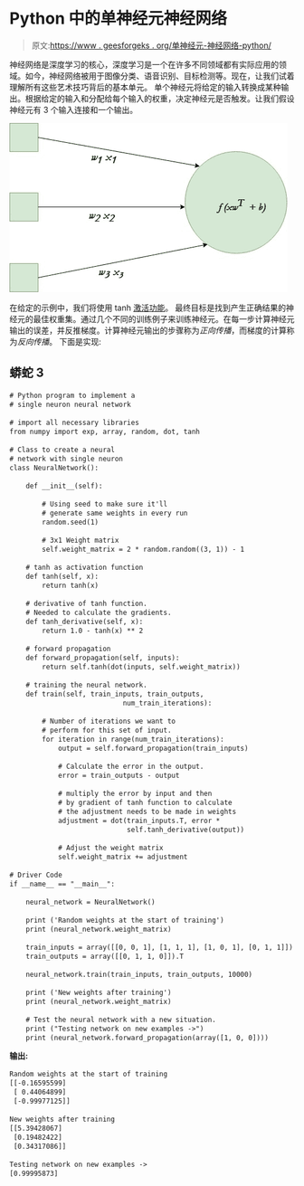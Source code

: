 # Python 中的单神经元神经网络

> 原文:[https://www . geesforgeks . org/单神经元-神经网络-python/](https://www.geeksforgeeks.org/single-neuron-neural-network-python/)

神经网络是深度学习的核心，深度学习是一个在许多不同领域都有实际应用的领域。如今，神经网络被用于图像分类、语音识别、目标检测等。现在，让我们试着理解所有这些艺术技巧背后的基本单元。
单个神经元将给定的输入转换成某种输出。根据给定的输入和分配给每个输入的权重，决定神经元是否触发。让我们假设神经元有 3 个输入连接和一个输出。

![](img/e67cf4fa47806bc602315ff428751201.png)

在给定的示例中，我们将使用 tanh [激活功能](https://www.geeksforgeeks.org/activation-functions-neural-networks/)。
最终目标是找到产生正确结果的神经元的最佳权重集。通过几个不同的训练例子来训练神经元。在每一步计算神经元输出的误差，并反推梯度。计算神经元输出的步骤称为*正向传播*，而梯度的计算称为*反向传播*。
下面是实现:

## 蟒蛇 3

```
# Python program to implement a
# single neuron neural network

# import all necessary libraries
from numpy import exp, array, random, dot, tanh

# Class to create a neural
# network with single neuron
class NeuralNetwork():

    def __init__(self):

        # Using seed to make sure it'll 
        # generate same weights in every run
        random.seed(1)

        # 3x1 Weight matrix
        self.weight_matrix = 2 * random.random((3, 1)) - 1

    # tanh as activation function
    def tanh(self, x):
        return tanh(x)

    # derivative of tanh function.
    # Needed to calculate the gradients.
    def tanh_derivative(self, x):
        return 1.0 - tanh(x) ** 2

    # forward propagation
    def forward_propagation(self, inputs):
        return self.tanh(dot(inputs, self.weight_matrix))

    # training the neural network.
    def train(self, train_inputs, train_outputs,
                            num_train_iterations):

        # Number of iterations we want to
        # perform for this set of input.
        for iteration in range(num_train_iterations):
            output = self.forward_propagation(train_inputs)

            # Calculate the error in the output.
            error = train_outputs - output

            # multiply the error by input and then
            # by gradient of tanh function to calculate
            # the adjustment needs to be made in weights
            adjustment = dot(train_inputs.T, error *
                             self.tanh_derivative(output))

            # Adjust the weight matrix
            self.weight_matrix += adjustment

# Driver Code
if __name__ == "__main__":

    neural_network = NeuralNetwork()

    print ('Random weights at the start of training')
    print (neural_network.weight_matrix)

    train_inputs = array([[0, 0, 1], [1, 1, 1], [1, 0, 1], [0, 1, 1]])
    train_outputs = array([[0, 1, 1, 0]]).T

    neural_network.train(train_inputs, train_outputs, 10000)

    print ('New weights after training')
    print (neural_network.weight_matrix)

    # Test the neural network with a new situation.
    print ("Testing network on new examples ->")
    print (neural_network.forward_propagation(array([1, 0, 0])))
```

**输出:**

```
Random weights at the start of training
[[-0.16595599]
 [ 0.44064899]
 [-0.99977125]]

New weights after training
[[5.39428067]
 [0.19482422]
 [0.34317086]]

Testing network on new examples ->
[0.99995873]
```